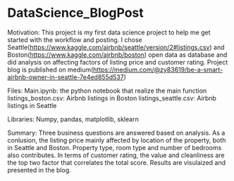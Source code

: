 # DataScience_BlogPost

Motivation: 
This project is my first data science project to help me get started with the workflow and posting. I chose Seattle(https://www.kaggle.com/airbnb/seattle/version/2#listings.csv) and Boston(https://www.kaggle.com/airbnb/boston) open data as database and did analysis on affecting factors of listing price and customer rating. Project blog is published on medium(https://medium.com/@zy83619/be-a-smart-airbnb-owner-in-seattle-7e4ed855d537) 

Files:
Main.ipynb: the python notebook that realize the main function
listings_boston.csv: Airbnb listings in Boston
listings_seattle.csv: Airbnb listings in Seattle

Libraries:
Numpy, pandas, matplotlib, sklearn

Summary:
Three business questions are answered based on analysis. As a conlusion, the listing price mainly affected by location of the property, both in Seattle and Boston. Property type, room type and number of bedrooms also contributes. In terms of customer rating, the value and cleanliness are the top two factor that correlates the total score. Results are visulaized and presented in the blog.
